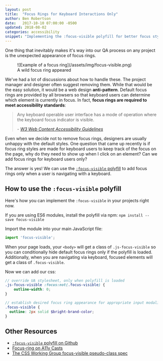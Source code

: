 ```yaml
---
layout: post
title:  "Focus Rings for Keyboard Interactions Only"
author: Ben Robertson
date:   2017-10-10 07:00:00 -0500
updated: 2018-08-02
categories: accessibility
snippet: "Implementing the :focus-visible polyfill for better focus styles."
---
```

One thing that inevitably makes it's way into our QA process on any project is the unexpected appearance of focus rings.

<figure>
![Example of a focus ring](/assets/img/focus-visible.png)
<figcaption>
A wild focus ring appeared
</figcaption>
</figure>

We've had a lot of discussions about how to handle these. The project manager and designer often suggest removing them. While that would be the easy solution, it would be a web design **anti-pattern**. Default focus rings are provided by all browsers so that keyboard users can determine which element is currently in focus. In fact, **focus rings are required to meet accessibility standards**:

> Any keyboard operable user interface has a mode of operation where the keyboard focus indicator is visible.
>
> <cite>- [W3 Web Content Accessibility Guidelines](https://www.w3.org/TR/WCAG21/#focus-visible)</cite>

Even when we decide not to remove focus rings, designers are usually unhappy with the default styles. One question that came up recently is if focus ring styles are made for keyboard users to keep track of the focus on the page, why do they need to show up when I click on an element? Can we add focus rings for keyboard users only?

The answer is yes! We can use the [`:focus-visible` polyfill](https://github.com/WICG/focus-visible) to add focus rings only when a user is navigating with a keyboard.

## How to use the `:focus-visible` polyfill
Here's how you can implement the `:focus-visible` in your projects right now.

If you are using ES6 modules, install the polyfill via npm:
`npm install --save focus-visible`

Import the module into your main JavaScript file:
```js
import 'focus-visible';
```

When your page loads, your `<body>` will get a class of `.js-focus-visible` so you can conditionally hide default focus rings only if the polyfill is loaded. Additionally, when you are navigating via keyboard, focused elements will get a class of `.focus-visible`.

Now we can add our css:

```scss
// override UA stylesheet, only when polyfill is loaded
.js-focus-visible :focus:not(.focus-visible) {
    outline-width: 0;
}

// establish desired focus ring appearance for appropriate input modalities
.focus-visible {
  outline: 2px solid $bright-brand-color;
}
```

## Other Resources
 - [`:focus-visible` polyfill on Github](https://github.com/WICG/focus-visible)
 - [Focus-ring on A11y Casts](https://www.youtube.com/watch?v=ilj2P5-5CjI&feature=youtu.be)
 - [The CSS Working Group focus-visible pseudo-class spec](https://drafts.csswg.org/selectors-4/#the-focus-visible-pseudo)

